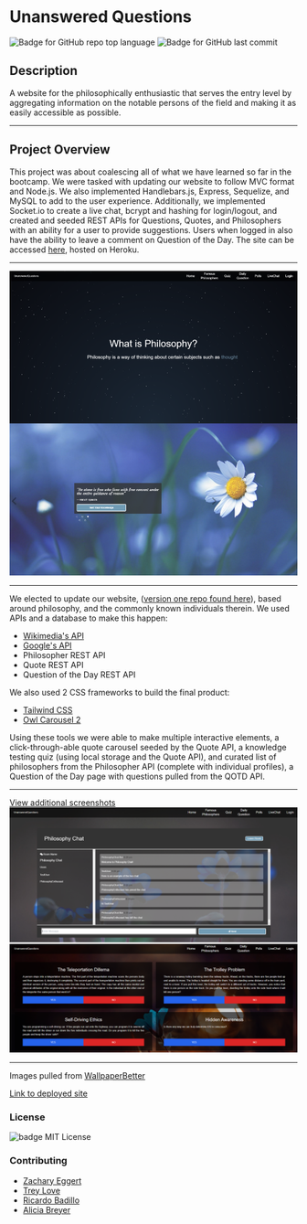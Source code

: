 # Unanswered Questions

![Badge for GitHub repo top language](https://img.shields.io/github/languages/top/ZacharyEggert/Unanswered-Questions?style=flat&logo=appveyor) ![Badge for GitHub last commit](https://img.shields.io/github/last-commit/ZacharyEggert/Unanswered-Questions?style=flat&logo=appveyor)

## Description

A website for the philosophically enthusiastic that serves the entry level by aggregating information on the notable persons of the field and making it as easily accessible as possible.

---

## Project Overview

This project was about coalescing all of what we have learned so far in the bootcamp. We were tasked with updating our website to follow MVC format and Node.js. We also implemented Handlebars.js, Express, Sequelize, and MySQL to add to the user experience. Additionally, we implemented Socket.io to create a live chat, bcrypt and hashing for login/logout, and created and seeded REST APIs for Questions, Quotes, and Philosophers with an ability for a user to provide suggestions. Users when logged in also have the ability to leave a comment on Question of the Day. The site can be accessed [here](http://unanswered-questions.herokuapp.com/), hosted on Heroku.

---

[![screenshot of homepage](./public/img/screenshots/homepage.png)](http://unanswered-questions.herokuapp.com/)

---

We elected to update our website, ([version one repo found here](https://github.com/ZacharyEggert/Collaborative-guitar/tree/master/Project-1)), based around philosophy, and the commonly known individuals therein. We used APIs and a database to make this happen:

- [Wikimedia's API](https://www.mediawiki.org/wiki/API:Main_page) <!-- (with an atrocious documentation) -->
- [Google's API](https://developers.google.com/youtube/v3)
- Philosopher REST API
- Quote REST API
- Question of the Day REST API

We also used 2 CSS frameworks to build the final product:

- [Tailwind CSS](https://tailwindcss.com/)
- [Owl Carousel 2](https://owlcarousel2.github.io/OwlCarousel2/)

Using these tools we were able to make multiple interactive elements, a click-through-able quote carousel seeded by the Quote API, a knowledge testing quiz (using local storage and the Quote API), and curated list of philosophers from the Philosopher API (complete with individual profiles), a Question of the Day page with questions pulled from the QOTD API. 

---
[View additional screenshots](https://github.com/ZacharyEggert/Unanswered-Questions/tree/master/public/img/screenshots/)
![screenshot of live chat](./public/img/screenshots/live-chat.PNG)
![screenshot of poll page](./public/img/screenshots/poll-page.PNG)

---

Images pulled from [WallpaperBetter](https://www.wallpaperbetter.com/)

[Link to deployed site](http://unanswered-questions.herokuapp.com/)

### License

![badge](https://img.shields.io/badge/license-MIT-brightgreen)
MIT License

### Contributing

- [Zachary Eggert](https://github.com/ZacharyEggert)
- [Trey Love](https://github.com/TreyLove)
- [Ricardo Badillo](https://github.com/Ricardo-Badillo)
- [Alicia Breyer](https://github.com/breyera)
